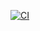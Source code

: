 [![CI](https://github.com/devmaster-team/website/actions/workflows/gatsby_publish.yml/badge.svg?branch=main)](https://github.com/devmaster-team/website/actions/workflows/gatsby_publish.yml)

